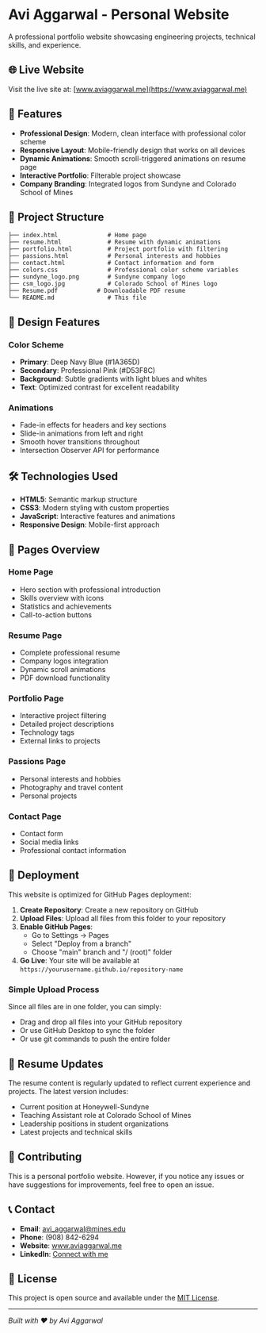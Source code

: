 # Avi Aggarwal - Personal Website

A professional portfolio website showcasing engineering projects, technical skills, and experience.

## 🌐 Live Website
Visit the live site at: [www.aviaggarwal.me](https://www.aviaggarwal.me)

## 🚀 Features

- **Professional Design**: Modern, clean interface with professional color scheme
- **Responsive Layout**: Mobile-friendly design that works on all devices
- **Dynamic Animations**: Smooth scroll-triggered animations on resume page
- **Interactive Portfolio**: Filterable project showcase
- **Company Branding**: Integrated logos from Sundyne and Colorado School of Mines

## 📁 Project Structure

```
├── index.html              # Home page
├── resume.html             # Resume with dynamic animations
├── portfolio.html          # Project portfolio with filtering
├── passions.html           # Personal interests and hobbies
├── contact.html            # Contact information and form
├── colors.css              # Professional color scheme variables
├── sundyne_logo.png        # Sundyne company logo
├── csm_logo.jpg            # Colorado School of Mines logo
├── Resume.pdf           # Downloadable PDF resume
└── README.md               # This file
```

## 🎨 Design Features

### Color Scheme
- **Primary**: Deep Navy Blue (#1A365D)
- **Secondary**: Professional Pink (#D53F8C) 
- **Background**: Subtle gradients with light blues and whites
- **Text**: Optimized contrast for excellent readability

### Animations
- Fade-in effects for headers and key sections
- Slide-in animations from left and right
- Smooth hover transitions throughout
- Intersection Observer API for performance

## 🛠️ Technologies Used

- **HTML5**: Semantic markup structure
- **CSS3**: Modern styling with custom properties
- **JavaScript**: Interactive features and animations
- **Responsive Design**: Mobile-first approach

## 📱 Pages Overview

### Home Page
- Hero section with professional introduction
- Skills overview with icons
- Statistics and achievements
- Call-to-action buttons

### Resume Page
- Complete professional resume
- Company logos integration
- Dynamic scroll animations
- PDF download functionality

### Portfolio Page
- Interactive project filtering
- Detailed project descriptions
- Technology tags
- External links to projects

### Passions Page
- Personal interests and hobbies
- Photography and travel content
- Personal projects

### Contact Page
- Contact form
- Social media links
- Professional contact information

## 🚀 Deployment

This website is optimized for GitHub Pages deployment:

1. **Create Repository**: Create a new repository on GitHub
2. **Upload Files**: Upload all files from this folder to your repository
3. **Enable GitHub Pages**: 
   - Go to Settings → Pages
   - Select "Deploy from a branch"
   - Choose "main" branch and "/ (root)" folder
4. **Go Live**: Your site will be available at `https://yourusername.github.io/repository-name`

### Simple Upload Process
Since all files are in one folder, you can simply:
- Drag and drop all files into your GitHub repository
- Or use GitHub Desktop to sync the folder
- Or use git commands to push the entire folder

## 📄 Resume Updates

The resume content is regularly updated to reflect current experience and projects. The latest version includes:

- Current position at Honeywell-Sundyne
- Teaching Assistant role at Colorado School of Mines
- Leadership positions in student organizations
- Latest projects and technical skills

## 🤝 Contributing

This is a personal portfolio website. However, if you notice any issues or have suggestions for improvements, feel free to open an issue.

## 📞 Contact

- **Email**: avi_aggarwal@mines.edu
- **Phone**: (908) 842-6294
- **Website**: www.aviaggarwal.me
- **LinkedIn**: [Connect with me](https://linkedin.com/in/aviaggarwal)

## 📝 License

This project is open source and available under the [MIT License](LICENSE).

---

*Built with ❤️ by Avi Aggarwal*
